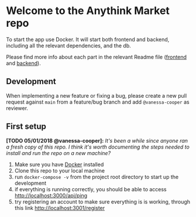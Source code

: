 # Welcome to the Anythink Market repo

To start the app use Docker. It will start both frontend and backend, including all the relevant dependencies, and the db.

Please find more info about each part in the relevant Readme file ([frontend](frontend/readme.md) and [backend](backend/README.md)).

## Development

When implementing a new feature or fixing a bug, please create a new pull request against `main` from a feature/bug branch and add `@vanessa-cooper` as reviewer.

## First setup

**[TODO 05/01/2018 @vanessa-cooper]:** _It's been a while since anyone ran a fresh copy of this repo. I think it's worth documenting the steps needed to install and run the repo on a new machine?_
1. Make sure you have [Docker](https://docs.docker.com/get-docker/) installed
2. Clone this repo to your local machine
3. run `docker-compose -v` from the project root directory to start up the development
4. if everything is running correctly, you should be able to access [http://localhost:3000/api/ping](http://localhost:3000/api/ping)
5. try registering an account to make sure everything is is working, through this link [http://localhost:3001/register](http://localhost:3001/register)
